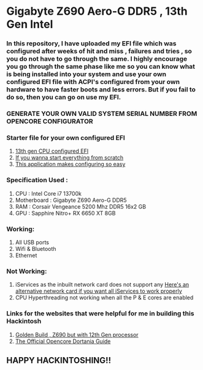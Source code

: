 # Gigabyte Z690 Aero-G DDR5 , 13th Gen Intel

### In this repository, I have uploaded my EFI file which was configured after weeks of hit and miss , failures and tries , so you do not have to go through the same. I highly encourage you go through the same phase like me so you can know what is being installed into your system and use your own configured EFI file with ACPI's configured from your own hardware to have faster boots and less errors. But if you fail to do so, then you can go on use my EFI. 

### __GENERATE YOUR OWN VALID SYSTEM SERIAL NUMBER FROM OPENCORE CONFIGURATOR__

### Starter file for your own configured EFI
1. [13th gen CPU configured EFI](https://github.com/luchina-gabriel/BASE-EFI-INTEL-DESKTOP-13THGEN-RAPTOR-LAKE)
1. [If you wanna start everything from scratch](https://github.com/acidanthera/OpenCorePkg/releases/)
1. [This application makes configuring so easy](https://mackie100projects.altervista.org/download-opencore-configurator/)

### Specification Used :
1. CPU : Intel Core i7 13700k
1. Motherboard : Gigabyte Z690 Aero-G DDR5
1. RAM : Corsair Vengeance 5200 Mhz DDR5 16x2 GB
1. GPU : Sapphire Nitro+ RX 6650 XT 8GB

### Working:
1. All USB ports
1. Wifi & Bluetooth
1. Ethernet

### Not Working:
1. iServices as the inbuilt network card does not support any
[Here's an alternative network card if you want all iServices to work properly](https://www.amazon.com/dp/B07VCCZS54/ref=sspa_dk_detail_4?psc=1&pd_rd_i=B07VCCZS54&pd_rd_w=3TSJu&content-id=amzn1.sym.08ba9b95-1385-44b0-b652-c46acdff309c&pf_rd_p=08ba9b95-1385-44b0-b652-c46acdff309c&pf_rd_r=BE7HBW9D1ZX4H0Q1R3RS&pd_rd_wg=cDj8X&pd_rd_r=617bb679-e095-4cdb-afba-3d1d9e1e7fed&s=electronics&sp_csd=d2lkZ2V0TmFtZT1zcF9kZXRhaWxfdGhlbWF0aWM&spLa=ZW5jcnlwdGVkUXVhbGlmaWVyPUEyUU9LNDJZM0JQMEY3JmVuY3J5cHRlZElkPUEwMzQ1OTMyMUdERllEQ1FaWFU5SCZlbmNyeXB0ZWRBZElkPUEwMzA0MjQyMkNEOFBIODVEOU1WRiZ3aWRnZXROYW1lPXNwX2RldGFpbF90aGVtYXRpYyZhY3Rpb249Y2xpY2tSZWRpcmVjdCZkb05vdExvZ0NsaWNrPXRydWU=)
1. CPU Hyperthreading not working when all the P & E cores are enabled

### Links for the websites that were helpful for me in building this Hackintosh
1. [Golden Build , Z690 but with 12th Gen processor](https://www.tonymacx86.com/threads/gigabyte-z690-aero-g-i5-12600k-amd-rx-6800-xt.317179/)
1. [The Official Opencore Dortania Guide](https://dortania.github.io/OpenCore-Install-Guide/)

## HAPPY HACKINTOSHING!!
